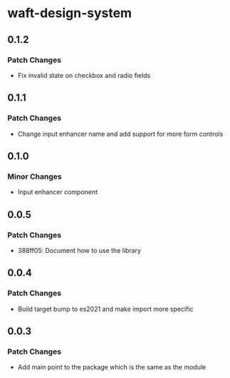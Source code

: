 # waft-design-system

## 0.1.2

### Patch Changes

- Fix invalid state on checkbox and radio fields

## 0.1.1

### Patch Changes

- Change input enhancer name and add support for more form controls

## 0.1.0

### Minor Changes

- Input enhancer component

## 0.0.5

### Patch Changes

- 388ff05: Document how to use the library

## 0.0.4

### Patch Changes

- Build target bump to es2021 and make import more specific

## 0.0.3

### Patch Changes

- Add main point to the package which is the same as the module
